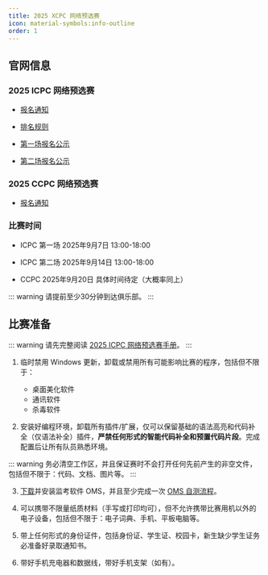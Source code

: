 ```yaml
---
title: 2025 XCPC 网络预选赛
icon: material-symbols:info-outline
order: 1
---
```


## 官网信息

### 2025 ICPC 网络预选赛

- [报名通知](https://icpc.pku.edu.cn/tzgg/d391ff01ec934ec8b028192873c7f973.htm)

- [排名规则](https://icpc.pku.edu.cn/tzgg/68f85b57e7d641aaa9b141096390bee6.htm)

- [第一场报名公示](https://icpc.pku.edu.cn/tzgg/287e0b8039ed49a6bacdee4735e0a3e4.htm)

- [第二场报名公示](https://icpc.pku.edu.cn/tzgg/171a5b44206c40bbac61831590b46f56.htm)

### 2025 CCPC 网络预选赛

- [报名通知](2025-online-contests/2025CCPC网络赛报名通知.pdf)

### 比赛时间

- ICPC 第一场 2025年9月7日 13:00-18:00

- ICPC 第二场 2025年9月14日 13:00-18:00

- CCPC 2025年9月20日 具体时间待定（大概率同上）

::: warning
请提前至少30分钟到达俱乐部。
:::

## 比赛准备

::: warning
请先完整阅读 [2025 ICPC 网络预选赛手册](2025-online-contests/2025ICPC网络预选赛手册.pdf)。
:::

1. 临时禁用 Windows 更新，卸载或禁用所有可能影响比赛的程序，包括但不限于：
    - 桌面美化软件
    - 通讯软件
    - 杀毒软件

2. 安装好编程环境，卸载所有插件/扩展，仅可以保留基础的语法高亮和代码补全（仅语法补全）插件，**严禁任何形式的智能代码补全和预置代码片段**。完成配置后让所有队员熟悉环境。

::: warning
务必清空工作区，并且保证赛时不会打开任何先前产生的非空文件，包括但不限于：代码、文档、图片等。
:::

3. [下载](https://oms.pintia.cn/home/downloads)并安装监考软件 OMS，并且至少完成一次 [OMS 自测流程](https://oms.pintia.cn/home/self-test)。

4. 可以携带不限量纸质材料（手写或打印均可），但不允许携带比赛用机以外的电子设备，包括但不限于：电子词典、手机、平板电脑等。

5. 带上任何形式的身份证件，包括身份证、学生证、校园卡，新生缺少学生证务必准备好录取通知书。

6. 带好手机充电器和数据线，带好手机支架（如有）。